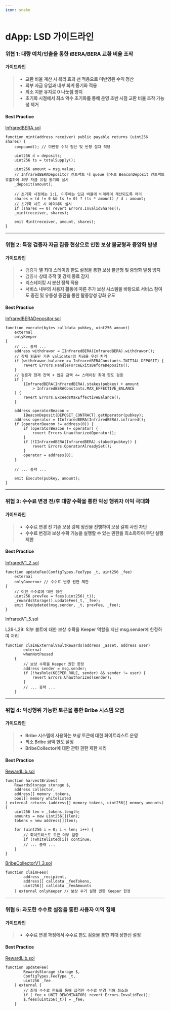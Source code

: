 ```yaml
---
icon: snake
---
```


# dApp: LSD 가이드라인

### 위협 1: 대량 예치/인출을 통한 iBERA/BERA 교환 비율 조작

#### 가이드라인

> * **교환 비율 계산 시 복리 효과 선 적용으로 미반영된 수익 정산**
> * **외부 자금 유입과 내부 회계 동기화 적용**
> * **최소 지분 유지로 0 나눗셈 방지**
> * **초기화 시점에서 최소 액수 초기화를 통해 운영 초반 시점 교환 비율 조작 가능성 제거**

#### Best Practice

[InfraredBERA.sol](https://github.com/wiimdy/bearmoon/blob/main/Infrared/src/staking/InfraredBERA.sol)

```solidity
function mint(address receiver) public payable returns (uint256 shares) {
    compound(); // 미반영 수익 정산 및 반영 절차 적용

    uint256 d = deposits;
    uint256 ts = totalSupply();

    uint256 amount = msg.value;
    // InfraredBERADepositor 컨트랙트 내 queue 함수로 BeaconDeposit 컨트랙트 호출하여 외부 자금 유입 동기화 실시
    _deposit(amount);

    // 초기화 시점에는 1:1, 이후에는 입금 비율에 비례하여 계산되도록 처리
    shares = (d != 0 && ts != 0) ? (ts * amount) / d : amount;
    // 초기화 시도 시 예외처리 실시
    if (shares == 0) revert Errors.InvalidShares();
    _mint(receiver, shares);

    emit Mint(receiver, amount, shares);
}
```

***

### 위협 2: 특정 검증자 자금 집중 현상으로 인한 보상 불균형과 중앙화 발생

#### 가이드라인

> * 검증자 **별 최대 스테이킹 한도 설정을 통한 보상 불균형 및 중앙화 발생 방지**
> * 검증자 **상태 추적 및 강제 종료 감지**
> * **리스테이킹 시 분산 정책 적용**
> * **서비스 내부의 사용자 활동에 따른 추가 보상 시스템을 바탕으로 서비스 참여도 증진 및 유동성 증진을 통한 탈중앙성 강화 유도**

#### Best Practice

[InfraredBERADepositor.sol](https://github.com/wiimdy/bearmoon/blob/main/Infrared/src/staking/InfraredBERADepositor.sol)

```solidity
function execute(bytes calldata pubkey, uint256 amount)
    external
    onlyKeeper
{
    // ... 중략 ...
    address withdrawor = IInfraredBERA(InfraredBERA).withdrawor();
    // 강제 퇴출된 기존 validator의 자금을 우선 처리
    if (withdrawor.balance >= InfraredBERAConstants.INITIAL_DEPOSIT) {
        revert Errors.HandleForceExitsBeforeDeposits();
    }
    // 검증자 현재 잔액 + 입금 금액 <= 스테이킹 최대 한도 검증
    if (
        IInfraredBERA(InfraredBERA).stakes(pubkey) + amount
            > InfraredBERAConstants.MAX_EFFECTIVE_BALANCE
    ) {
        revert Errors.ExceedsMaxEffectiveBalance();
    }

    address operatorBeacon =
        IBeaconDeposit(DEPOSIT_CONTRACT).getOperator(pubkey);
    address operator = IInfraredBERA(InfraredBERA).infrared();
    if (operatorBeacon != address(0)) {
        if (operatorBeacon != operator) {
            revert Errors.UnauthorizedOperator();
        }
        if (!IInfraredBERA(InfraredBERA).staked(pubkey)) {
            revert Errors.OperatorAlreadySet();
        }
        operator = address(0);
    }

    // ... 중략 ...

    emit Execute(pubkey, amount);
}
```

***

### 위협 3: 수수료 변경 전/후 대량 수확을 통한 악성 행위자 이익 극대화

#### 가이드라인

> * **수수료 변경 전 기존 보상 강제 정산을 진행하여 보상 갈취 사전 차단**
> * **수수료 변경과 보상 수확 기능을 실행할 수 있는 권한을 최소화하여 무단 실행 제한**

#### Best Practice

[InfraredV1\_2.sol](https://github.com/wiimdy/bearmoon/blob/main/Infrared/src/core/upgrades/InfraredV1_2.sol)

```solidity
function updateFee(ConfigTypes.FeeType _t, uint256 _fee)
    external
    onlyGovernor // 수수료 변경 권한 제한
{
    // 이전 수수료에 대한 정산
    uint256 prevFee = fees(uint256(_t));
    _rewardsStorage().updateFee(_t, _fee);
    emit FeeUpdated(msg.sender, _t, prevFee, _fee);
}
```

InfraredV1\_5.sol

L26-L29: 외부 볼트에 대한 보상 수확을 Keeper 역할을 지닌 msg.sender에 한정하여 처리

```solidity
function claimExternalVaultRewards(address _asset, address user)
        external
        whenNotPaused
    {
        // 보상 수확을 Keeper 권한 한정
        address sender = msg.sender;
        if (!hasRole(KEEPER_ROLE, sender) && sender != user) {
            revert Errors.Unauthorized(sender);
        }
        // ... 중략 ...
    }
```

***

### 위협 4: 악성행위 가능한 토큰을 통한 Bribe 시스템 오염

#### 가이드라인

> * **Bribe 시스템에 사용하는 보상 토큰에 대한 화이트리스트 운영**
> * **최소 Bribe 금액 한도 설정**
> * **BribeCollector에 대한 관련 권한 제한 처리**

#### Best Practice

[RewardLib.sol](https://github.com/wiimdy/bearmoon/blob/main/Infrared/src/core/libraries/RewardsLib.sol)

```solidity
function harvestBribes(
    RewardsStorage storage $,
    address collector,
    address[] memory _tokens,
    bool[] memory whitelisted
) external returns (address[] memory tokens, uint256[] memory amounts) {
    uint256 len = _tokens.length;
    amounts = new uint256[](len);
    tokens = new address[](len);

    for (uint256 i = 0; i < len; i++) {
        // 화이트리스트 토큰 여부 검증
        if (!whitelisted[i]) continue;
        // ... 중략 ...
    }
}
```

[BribeCollectorV1\_3.sol](https://github.com/wiimdy/bearmoon/blob/main/Infrared/src/core/upgrades/BribeCollectorV1_3.sol)

```solidity
function claimFees(
        address _recipient,
        address[] calldata _feeTokens,
        uint256[] calldata _feeAmounts
    ) external onlyKeeper // 보상 수거 실행 권한 Keeper 한정
```

***

### 위협 5: 과도한 수수료 설정을 통한 사용자 이익 침해

#### 가이드라인

> * **수수료 변경 과정에서 수수료 한도 검증을 통한 최대 상한선 설정**

#### Best Practice

[RewardLib.sol](https://github.com/wiimdy/bearmoon/blob/main/Infrared/src/core/libraries/RewardsLib.sol)

```solidity
function updateFee(
        RewardsStorage storage $,
        ConfigTypes.FeeType _t,
        uint256 _fee
    ) external {
        // 최대 수수료 한도를 통해 급격한 수수료 변경 피해 최소화
        if (_fee > UNIT_DENOMINATOR) revert Errors.InvalidFee();
        $.fees[uint256(_t)] = _fee;
    }
```

